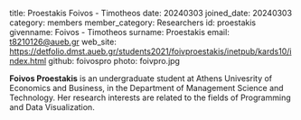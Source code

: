 title: Proestakis Foivos - Timotheos
date: 20240303
joined_date: 20240303
category: members
member_category: Researchers
id: proestakis
givenname: Foivos - Timotheos
surname: Proestakis
email: t8210126@aueb.gr
web_site: https://detfolio.dmst.aueb.gr/students2021/foivproestakis/inetpub/kards10/index.html
github: foivospro
photo: foivpro.jpg

**Foivos Proestakis** is an undergraduate student at Athens Univesrity of Economics and Business, in the Department of Management Science and Technology. Her research interests are related to the fields of Programming and Data Visualization.

